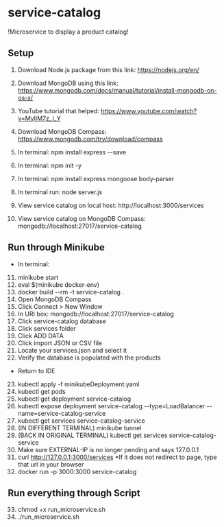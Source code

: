 # service-catalog

!Microservice to display a product catalog!

## Setup
1. Download Node.js package from this link: https://nodejs.org/en/
2. Download MongoDB using this link: https://www.mongodb.com/docs/manual/tutorial/install-mongodb-on-os-x/
3. YouTube tutorial that helped: https://www.youtube.com/watch?v=MyIiM7z_j_Y
4. Download MongoDB Compass: https://www.mongodb.com/try/download/compass
5. In terminal: npm install express --save
6. In terminal: npm init -y
7. In terminal: npm install express mongoose body-parser
8. In terminal run: node server.js

9. View service catalog on local host: http://localhost:3000/services
10. View service catalog on MongoDB Compass: mongodb://localhost:27017/service-catalog


## Run through Minikube
* In terminal:  

11. minikube start
12. eval $(minikube docker-env)
12. docker build --rm -t service-catalog .
13. Open MongoDB Compass
14. Click Connect > New Window
15. In URI box: mongodb://localhost:27017/service-catalog
16. Click service-catalog database
17. Click services folder
18. Click ADD DATA 
19. Click import JSON or CSV file
20. Locate your services.json and select it
21. Verify the database is populated with the products
* Return to IDE
23. kubectl apply -f minikubeDeployment.yaml
24. kubectl get pods
25. kubectl get deployment service-catalog
26. kubectl expose deployment service-catalog --type=LoadBalancer --name=service-catalog-service 
27. kubectl get services service-catalog-service
28. (IN DIFFERENT TERMINAL) minikube tunnel
29. (BACK IN ORIGINAL TERMINAL) kubectl get services service-catalog-service
30. Make sure EXTERNAL-IP is no longer pending and says 127.0.0.1
31. curl http://127.0.0.1:3000/services
*If it does not redirect to page, type that url in your browser
32. docker run -p 3000:3000 service-catalog

## Run everything through Script
33. chmod +x run_microservice.sh
35. ./run_microservice.sh
